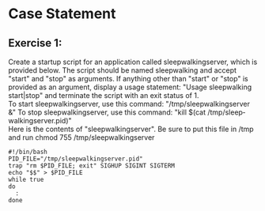 # Case Statement
## Exercise 1:
Create a startup script for an application called sleep­walking­server, which is provided below. The script should be named sleep­walking and accept "start" and "stop" as arguments. If anything other than "start" or "stop" is provided as an argument, display a usage statement: "Usage sleep­walking start|stop" and terminate the script with an exit status of 1.  
To start sleep­walking­server, use this command: "/tmp/sleep­walking­server &" To stop sleep­walking­server, use this command: "kill $(cat /tmp/sleep­walking­server.pid)"  
Here is the contents of "sleep­walking­server". Be sure to put this file in /tmp and run chmod 755 /tmp/sleep­walking­server
```
#!/bin/bash
PID_FILE="/tmp/sleep­walking­server.pid"
trap "rm $PID_FILE; exit" SIGHUP SIGINT SIGTERM
echo "$$" > $PID_FILE
while true
do    
  :
done
```